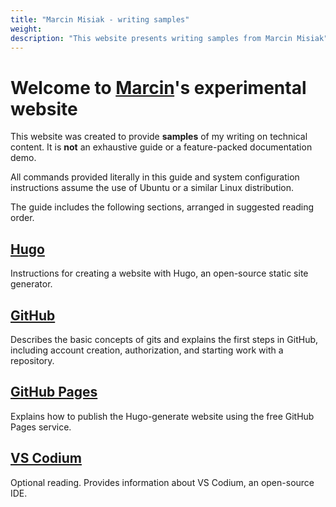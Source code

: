 ```yaml
---
title: "Marcin Misiak - writing samples"
weight:
description: "This website presents writing samples from Marcin Misiak"
---
```

# Welcome to [Marcin](https://www.linkedin.com/in/marcin-misiak-70836aa4/)'s experimental website

This website was created to provide **samples** of my writing on technical content. It is **not** an exhaustive guide or a feature-packed documentation demo.

All commands provided literally in this guide and system configuration instructions assume the use of Ubuntu or a similar Linux distribution.

The guide includes the following sections, arranged in suggested reading order.
## [Hugo](/docs/hugo)
Instructions for creating a website with Hugo, an open-source static site generator.

## [GitHub](/docs/github)
Describes the basic concepts of gits and explains the first steps in GitHub, including account creation, authorization, and starting work with a repository.

## [GitHub Pages](/docs/deploy)
Explains how to publish the Hugo-generate website using the free GitHub Pages service.

## [VS Codium](/docs/vscodium)
Optional reading. Provides information about VS Codium, an open-source IDE.